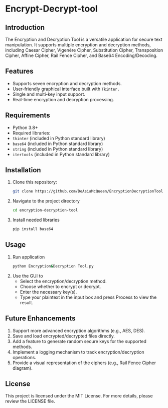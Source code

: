 # Encrypt-Decrypt-tool
## Introduction
The Encryption and Decryption Tool is a versatile application for secure text manipulation. It supports multiple encryption and decryption methods, including Caesar Cipher, Vigenère Cipher, Substitution Cipher, Transposition Cipher, Affine Cipher, Rail Fence Cipher, and Base64 Encoding/Decoding.
## Features
- Supports seven encryption and decryption methods.
- User-friendly graphical interface built with `Tkinter.`
- Single and multi-key input support.
- Real-time encryption and decryption processing.
## Requirements
- Python 3.8+
- Required libraries:
 - `tkinter` (included in Python standard library)
- `base64` (included in Python standard library)
- `string` (included in Python standard library)
- `itertools` (included in Python standard library)
## Installation
1. Clone this repository:
   ```bash
   git clone https://github.com/DeAsiaMcQueen/EncryptionDecryptionTool.git
2. Navigate to the project directory
   ```bash
   cd encryption-decryption-tool
3. Install needed libraries
   ```bash
   pip install base64
## Usage
1. Run application
   ```bash
   python Encryption&Decryption Tool.py
2. Use the GUI to
   - Select the encryption/decryption method.
   - Choose whether to encrypt or decrypt.
   - Enter the necessary key(s).
   - Type your plaintext in the input box and press Process to view the result.
## Future Enhancements
1. Support more advanced encryption algorithms (e.g., AES, DES).
2. Save and load encrypted/decrypted files directly.
3. Add a feature to generate random secure keys for the supported methods.
4. Implement a logging mechanism to track encryption/decryption operations.
5. Provide a visual representation of the ciphers (e.g., Rail Fence Cipher diagram).
## License
This project is licensed under the MIT License. For more details, please review the LICENSE file.
